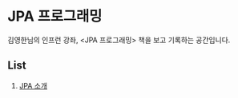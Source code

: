 # JPA 프로그래밍



김영한님의 인프런 강좌, <JPA 프로그래밍> 책을 보고 기록하는 공간입니다.



## List

1. [JPA 소개](https://github.com/Conatuseus/TIL/blob/master/JPA/JPA프로그래밍/JPA소개.md)
